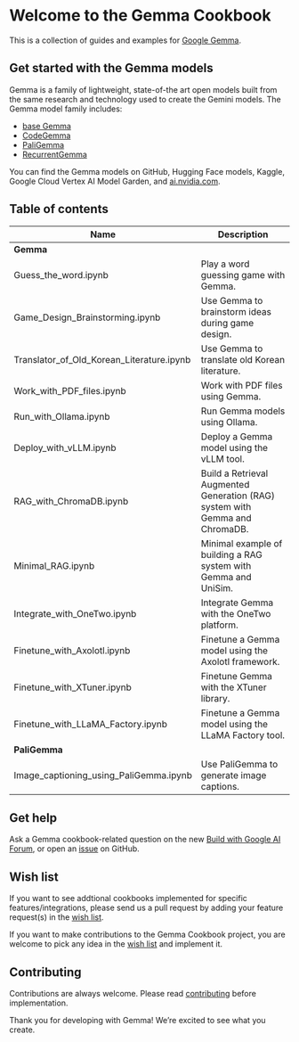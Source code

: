 # Welcome to the Gemma Cookbook
This is a collection of guides and examples for [Google Gemma](https://ai.google.dev/gemma/).

## Get started with the Gemma models
Gemma is a family of lightweight, state-of-the art open models built from the same research and technology used to create the Gemini models. The Gemma model family includes:
* [base Gemma](https://ai.google.dev/gemma/docs/model_card)
* [CodeGemma](https://ai.google.dev/gemma/docs/codegemma)
* [PaliGemma](https://ai.google.dev/gemma/docs/paligemma)
* [RecurrentGemma](https://ai.google.dev/gemma/docs/recurrentgemma)

You can find the Gemma models on GitHub, Hugging Face models, Kaggle, Google Cloud Vertex AI Model Garden, and [ai.nvidia.com](ai.nvidia.com).

## Table of contents

| Name                                      | Description                                                                  |
| ----------------------------------------- | ---------------------------------------------------------------------------- |
| **Gemma**                                 |
| Guess_the_word.ipynb                      | Play a word guessing game with Gemma.                                        |
| Game_Design_Brainstorming.ipynb           | Use Gemma to brainstorm ideas during game design.                            |
| Translator_of_Old_Korean_Literature.ipynb | Use Gemma to translate old Korean literature.                                |
| Work_with_PDF_files.ipynb                 | Work with PDF files using Gemma.                                             |
| Run_with_Ollama.ipynb                     | Run Gemma models using Ollama.                                               |
| Deploy_with_vLLM.ipynb                    | Deploy a Gemma model using the vLLM tool.                                    |
| RAG_with_ChromaDB.ipynb                   | Build a Retrieval Augmented Generation (RAG) system with Gemma and ChromaDB. |
| Minimal_RAG.ipynb                         | Minimal example of building a RAG system with Gemma and UniSim.              |
| Integrate_with_OneTwo.ipynb               | Integrate Gemma with the OneTwo platform.                                    |
| Finetune_with_Axolotl.ipynb               | Finetune a Gemma model using the Axolotl framework.                          |
| Finetune_with_XTuner.ipynb                | Finetune Gemma with the XTuner library.                                      |
| Finetune_with_LLaMA_Factory.ipynb         | Finetune a Gemma model using the LLaMA Factory tool.                         |
| **PaliGemma**                             |
| Image_captioning_using_PaliGemma.ipynb    | Use PaliGemma to generate image captions.                                    |


## Get help
Ask a Gemma cookbook-related question on the new [Build with Google AI Forum](https://discuss.ai.google.dev/), or open an [issue](https://github.com/google-gemini/gemma-cookbook/issues) on GitHub.

## Wish list
If you want to see addtional cookbooks implemented for specific features/integrations, please send us a pull request by adding your feature request(s) in the [wish list](https://github.com/google-gemini/gemma-cookbook/blob/main/WISHLIST.md). 

If you want to make contributions to the Gemma Cookbook project, you are welcome to pick any idea in the [wish list](https://github.com/google-gemini/gemma-cookbook/blob/main/WISHLIST.md) and implement it.

## Contributing
Contributions are always welcome. Please read [contributing](https://github.com/google-gemini/gemma-cookbook/blob/main/CONTRIBUTING.md) before implementation.

Thank you for developing with Gemma! We’re excited to see what you create.
